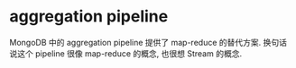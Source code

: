 
# aggregation pipeline
MongoDB 中的 aggregation pipeline 提供了 map-reduce 的替代方案.
换句话说这个 pipeline 很像 map-reduce 的概念, 也很想 Stream 的概念.

